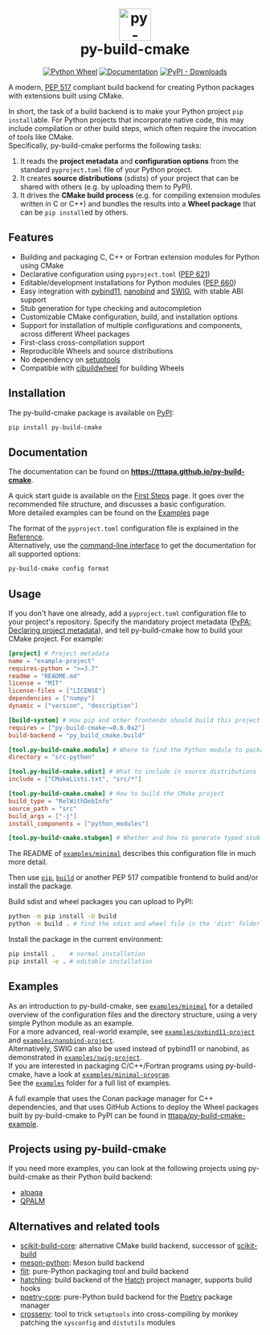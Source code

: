 <h1 align="center"><img src="https://tttapa.github.io/py-build-cmake/_static/py-build-cmake-logo.svg" alt="py-build-cmake" width="64"/> <br>py-build-cmake</h1>
<div align="center">

[![Python Wheel](https://github.com/tttapa/py-build-cmake/actions/workflows/wheel.yml/badge.svg)](https://github.com/tttapa/py-build-cmake/actions/workflows/wheel.yml)
[![Documentation](https://img.shields.io/badge/Documentation-main-blue)](https://tttapa.github.io/py-build-cmake)
[![PyPI - Downloads](https://img.shields.io/badge/PyPI-py--build--cmake-green?logo=pypi)](https://pypi.org/project/py-build-cmake)

</div>

A modern, [PEP 517](https://www.python.org/dev/peps/pep-0517/) compliant build
backend for creating Python packages with extensions built using CMake.

In short, the task of a build backend is to make your Python project
`pip install`able.
For Python projects that incorporate native code, this may include compilation
or other build steps, which often require the invocation of tools like CMake.  
Specifically, py-build-cmake performs the following tasks:
1. It reads the **project metadata** and **configuration options** from the
  standard `pyproject.toml` file of your Python project.
2. It creates **source distributions** (sdists) of your project that can be shared
  with others (e.g. by uploading them to PyPI).
3. It drives the **CMake build process** (e.g. for compiling extension modules
  written in C or C++) and bundles the results into a **Wheel package** that can
  be `pip install`ed by others.

## Features

 - Building and packaging C, C++ or Fortran extension modules for Python using CMake
 - Declarative configuration using `pyproject.toml` ([PEP 621](https://www.python.org/dev/peps/pep-0621/))
 - Editable/development installations for Python modules ([PEP 660](https://www.python.org/dev/peps/pep-0660/))
 - Easy integration with [pybind11](https://github.com/pybind/pybind11), [nanobind](https://github.com/wjakob/nanobind) and [SWIG](https://github.com/swig/swig), with stable ABI support
 - Stub generation for type checking and autocompletion
 - Customizable CMake configuration, build, and installation options
 - Support for installation of multiple configurations and components, across different Wheel packages
 - First-class cross-compilation support
 - Reproducible Wheels and source distributions
 - No dependency on [setuptools](https://github.com/pypa/setuptools)
 - Compatible with [cibuildwheel](https://github.com/pypa/cibuildwheel) for building Wheels

## Installation

The py-build-cmake package is available on
[PyPI](https://pypi.org/project/py-build-cmake/):

```sh
pip install py-build-cmake
```

## Documentation

The documentation can be found on **<https://tttapa.github.io/py-build-cmake>**.

A quick start guide is available on the [First Steps](https://tttapa.github.io/py-build-cmake/getting-started/first-steps.html) page.
It goes over the recommended file structure, and discusses a basic configuration.  
More detailed examples can be found on the [Examples](https://tttapa.github.io/py-build-cmake/examples) page

The format of the `pyproject.toml` configuration file is explained in the
[Reference](https://tttapa.github.io/py-build-cmake/reference).  
Alternatively, use the [command-line interface](https://tttapa.github.io/py-build-cmake/usage/cli.html)
to get the documentation for all supported options:
```sh
py-build-cmake config format
```

## Usage

If you don't have one already, add a `pyproject.toml` configuration file to your
project's repository. Specify the mandatory project metadata ([PyPA: Declaring project metadata](https://packaging.python.org/en/latest/specifications/declaring-project-metadata)),
and tell py-build-cmake how to build your CMake project. For example:

```toml
[project] # Project metadata
name = "example-project"
requires-python = ">=3.7"
readme = "README.md"
license = "MIT"
license-files = ["LICENSE"]
dependencies = ["numpy"]
dynamic = ["version", "description"]

[build-system] # How pip and other frontends should build this project
requires = ["py-build-cmake~=0.6.0a2"]
build-backend = "py_build_cmake.build"

[tool.py-build-cmake.module] # Where to find the Python module to package
directory = "src-python"

[tool.py-build-cmake.sdist] # What to include in source distributions
include = ["CMakeLists.txt", "src/*"]

[tool.py-build-cmake.cmake] # How to build the CMake project
build_type = "RelWithDebInfo"
source_path = "src"
build_args = ["-j"]
install_components = ["python_modules"]

[tool.py-build-cmake.stubgen] # Whether and how to generate typed stub files
```
The README of [`examples/minimal`](https://github.com/tttapa/py-build-cmake/tree/main/examples/minimal)
describes this configuration file in much more detail.

Then use [`pip`](https://github.com/pypa/pip), [`build`](https://github.com/pypa/build)
or another PEP 517 compatible frontend to build and/or install the package.

Build sdist and wheel packages you can upload to PyPI:
```sh
python -m pip install -U build
python -m build . # find the sdist and wheel file in the 'dist' folder
```

Install the package in the current environment:
```sh
pip install .    # normal installation
pip install -e . # editable installation
```

## Examples

As an introduction to py-build-cmake, see [`examples/minimal`](https://github.com/tttapa/py-build-cmake/tree/main/examples/minimal)
for a detailed overview of the configuration files and the directory structure,
using a very simple Python module as an example.  
For a more advanced, real-world example, see [`examples/pybind11-project`](https://github.com/tttapa/py-build-cmake/tree/main/examples/pybind11-project)
and [`examples/nanobind-project`](https://github.com/tttapa/py-build-cmake/tree/main/examples/nanobind-project).  
Alternatively, SWIG can also be used instead of pybind11 or nanobind, as
demonstrated in [`examples/swig-project`](https://github.com/tttapa/py-build-cmake/tree/main/examples/swig-project).  
If you are interested in packaging C/C++/Fortran programs using py-build-cmake,
have a look at [`examples/minimal-program`](https://github.com/tttapa/py-build-cmake/tree/main/examples/minimal-program).  
See the [`examples`](https://github.com/tttapa/py-build-cmake/tree/main/examples) folder for a full list of examples.

A full example that uses the Conan package manager for C++ dependencies, and
that uses GitHub Actions to deploy the Wheel packages built by py-build-cmake
to PyPI can be found in [tttapa/py-build-cmake-example](https://github.com/tttapa/py-build-cmake-example).

## Projects using py-build-cmake

If you need more examples, you can look at the following projects using
py-build-cmake as their Python build backend:

- [alpaqa](https://github.com/kul-optec/alpaqa/tree/develop)
- [QPALM](https://github.com/kul-optec/QPALM)

## Alternatives and related tools

- [scikit-build-core](https://github.com/scikit-build/scikit-build-core): alternative CMake build backend, successor of [scikit-build](https://github.com/scikit-build/scikit-build)
- [meson-python](https://github.com/mesonbuild/meson-python): Meson build backend
- [flit](https://github.com/pypa/flit): pure-Python packaging tool and build backend
- [hatchling](https://hatch.pypa.io/latest/config/build/#build-system): build backend of the [Hatch](https://hatch.pypa.io/latest/) project manager, supports build hooks
- [poetry-core](https://python-poetry.org/docs/pyproject/#poetry-and-pep-517): pure-Python build backend for the [Poetry](https://python-poetry.org/) package manager
- [crossenv](https://github.com/benfogle/crossenv): tool to trick `setuptools` into cross-compiling by monkey patching the `sysconfig` and `distutils` modules
